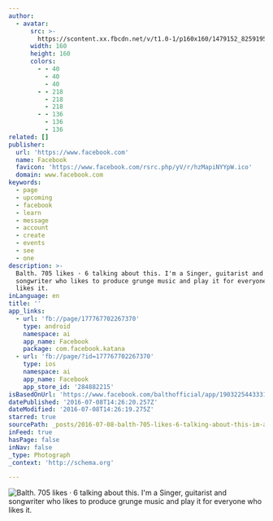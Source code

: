 ```yaml
---
author:
  - avatar:
      src: >-
        https://scontent.xx.fbcdn.net/v/t1.0-1/p160x160/1479152_825919577452176_8697021994654393440_n.jpg?oh=d39c7f561bc2a434fc75f7ea4ca9caeb&oe=57EA660F
      width: 160
      height: 160
      colors:
        - - 40
          - 40
          - 40
        - - 218
          - 218
          - 218
        - - 136
          - 136
          - 136
related: []
publisher:
  url: 'https://www.facebook.com'
  name: Facebook
  favicon: 'https://www.facebook.com/rsrc.php/yV/r/hzMapiNYYpW.ico'
  domain: www.facebook.com
keywords:
  - page
  - upcoming
  - facebook
  - learn
  - message
  - account
  - create
  - events
  - see
  - one
description: >-
  Balth. 705 likes · 6 talking about this. I'm a Singer, guitarist and
  songwriter who likes to produce grunge music and play it for everyone who
  likes it.
inLanguage: en
title: ''
app_links:
  - url: 'fb://page/177767702267370'
    type: android
    namespace: ai
    app_name: Facebook
    package: com.facebook.katana
  - url: 'fb://page/?id=177767702267370'
    type: ios
    namespace: ai
    app_name: Facebook
    app_store_id: '284882215'
isBasedOnUrl: 'https://www.facebook.com/balthofficial/app/190322544333196/?ref=page_internal'
datePublished: '2016-07-08T14:26:20.257Z'
dateModified: '2016-07-08T14:26:19.275Z'
starred: true
sourcePath: _posts/2016-07-08-balth-705-likes-6-talking-about-this-im-a-singer-guita.md
inFeed: true
hasPage: false
inNav: false
_type: Photograph
_context: 'http://schema.org'

---
```

![Balth. 705 likes · 6 talking about this. I'm a Singer, guitarist and songwriter who likes to produce grunge music and play it for everyone who likes it.](https://scontent.xx.fbcdn.net/v/t1.0-9/10704072_825913774119423_805790653130543527_n.jpg?oh=066086f6198cae2bc26b91e7e6f5d171&oe=58356C72)